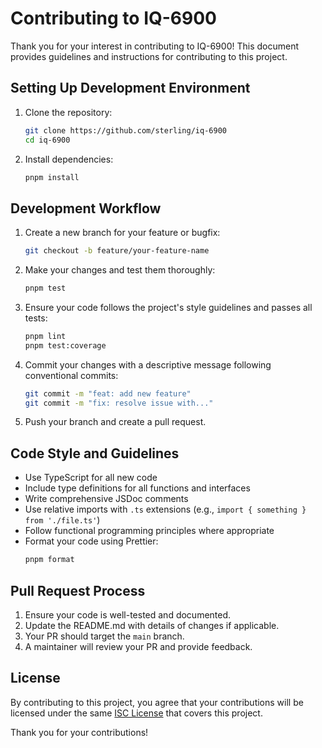 # Contributing to IQ-6900

Thank you for your interest in contributing to IQ-6900! This document provides guidelines and instructions for contributing to this project.

## Setting Up Development Environment

1. Clone the repository:

   ```bash
   git clone https://github.com/sterling/iq-6900
   cd iq-6900
   ```

2. Install dependencies:
   ```bash
   pnpm install
   ```

## Development Workflow

1. Create a new branch for your feature or bugfix:

   ```bash
   git checkout -b feature/your-feature-name
   ```

2. Make your changes and test them thoroughly:

   ```bash
   pnpm test
   ```

3. Ensure your code follows the project's style guidelines and passes all tests:

   ```bash
   pnpm lint
   pnpm test:coverage
   ```

4. Commit your changes with a descriptive message following conventional commits:

   ```bash
   git commit -m "feat: add new feature"
   git commit -m "fix: resolve issue with..."
   ```

5. Push your branch and create a pull request.

## Code Style and Guidelines

- Use TypeScript for all new code
- Include type definitions for all functions and interfaces
- Write comprehensive JSDoc comments
- Use relative imports with `.ts` extensions (e.g., `import { something } from './file.ts'`)
- Follow functional programming principles where appropriate
- Format your code using Prettier:
  ```bash
  pnpm format
  ```

## Pull Request Process

1. Ensure your code is well-tested and documented.
2. Update the README.md with details of changes if applicable.
3. Your PR should target the `main` branch.
4. A maintainer will review your PR and provide feedback.

## License

By contributing to this project, you agree that your contributions will be licensed under the same [ISC License](LICENSE) that covers this project.

Thank you for your contributions!

